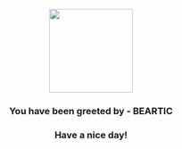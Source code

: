 <p align="center">
            <img src="https://raw.githubusercontent.com/PokeAPI/sprites/master/sprites/pokemon/614.png" width="150" height="150">
          </p>
          <h3 align="center">You have been greeted by - <b>BEARTIC</b></h3>
          <h3 align="center">Have a nice day!</h3>
